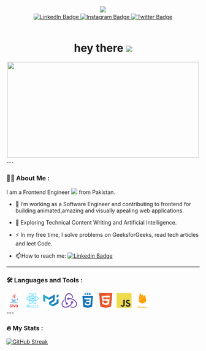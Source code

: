 <div id="header" align="center">
  <img src="https://media.giphy.com/media/M9gbBd9nbDrOTu1Mqx/giphy.gif" width="100"/>
</div>
<div id="badges" align="center" >
  <a href="https://www.linkedin.com/in/qasim-mirza-4a1860289/">
    <img src="https://img.shields.io/badge/LinkedIn-blue?style=for-the-badge&logo=linkedin&logoColor=white" alt="LinkedIn Badge"/>
  </a>
  <a href="">
  <img src="https://img.shields.io/badge/Instagram-pink?style=for-the-badge&logo=instagram&logoColor=white" alt="Instagram Badge"/>
     


  </a>
  <a href="your-twitter-URL">
    <img src="https://img.shields.io/badge/Instagram-blue?style=for-the-badge&logo=twitter&logoColor=white" alt="Twitter Badge"/>
  </a>
</div>
<div align="center"> <img  src="https://komarev.com/ghpvc/?username=QASIMMIRZA-007e&style=flat-square&color=blue" alt=""/> 
<h1>
  hey there
  <img src="https://media.giphy.com/media/hvRJCLFzcasrR4ia7z/giphy.gif" width="30px"/>
</h1></div>

<div align="center">
  <img src="https://media.giphy.com/media/dWesBcTLavkZuG35MI/giphy.gif" width="500" height="250"/>
</div>
---

### :woman_technologist: About Me :
I am a Frontend Engineer <img src="https://media.giphy.com/media/WUlplcMpOCEmTGBtBW/giphy.gif" width="30"> from Pakistan.
- :telescope: I’m working as a Software Engineer and contributing to frontend  for building animated,amazing and visually apealing  web applications.

- :seedling: Exploring Technical Content Writing and Artificial Intelligence.

- :zap: In my free time, I solve problems on GeeksforGeeks, read tech articles and leet Code.

- :mailbox:How to reach me: [![Linkedin Badge](https://img.shields.io/badge/-Qasim-blue?style=flat&logo=Linkedin&logoColor=white)](https://www.linkedin.com/in/qasim-mirza-4a1860289/)

---

### :hammer_and_wrench: Languages and Tools :
<div>
  <img src="https://github.com/devicons/devicon/blob/master/icons/java/java-original-wordmark.svg" title="Java" alt="Java" width="40" height="40"/>&nbsp;
  <img src="https://github.com/devicons/devicon/blob/master/icons/react/react-original-wordmark.svg" title="React" alt="React" width="40" height="40"/>&nbsp;
  <img src="https://github.com/devicons/devicon/blob/master/icons/materialui/materialui-original.svg" title="Material UI" alt="Material UI" width="40" height="40"/>&nbsp;
  <img src="https://github.com/devicons/devicon/blob/master/icons/redux/redux-original.svg" title="Redux" alt="Redux " width="40" height="40"/>&nbsp;
  <img src="https://github.com/devicons/devicon/blob/master/icons/css3/css3-plain-wordmark.svg"  title="CSS3" alt="CSS" width="40" height="40"/>&nbsp;
  <img src="https://github.com/devicons/devicon/blob/master/icons/html5/html5-original.svg" title="HTML5" alt="HTML" width="40" height="40"/>&nbsp;
  <img src="https://github.com/devicons/devicon/blob/master/icons/javascript/javascript-original.svg" title="JavaScript" alt="JavaScript" width="40" height="40"/>&nbsp;
  <img src="https://github.com/devicons/devicon/blob/master/icons/firebase/firebase-plain-wordmark.svg" title="Firebase" alt="Firebase" width="40" height="40"/>&nbsp;

</div>
---

### :fire: My Stats :
[![GitHub Streak](http://github-readme-streak-stats.herokuapp.com?user=QASIMMIRZA-007&theme=dark&background=000000)](https://git.io/streak-stats)
